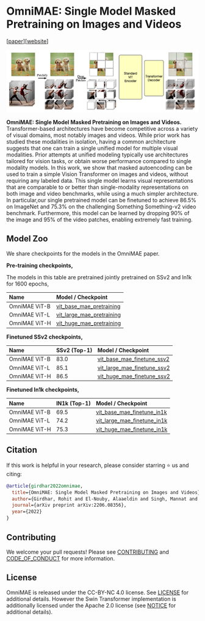 # OmniMAE: Single Model Masked Pretraining on Images and Videos

[[paper](TODO)][[website](TODO)]

<p align="center">
  <img width='1000' src="./../.github/omnimae_approach.png"/>  
</p>

**OmniMAE: Single Model Masked Pretraining on Images and Videos.** Transformer-based architectures have become competitive across a variety of visual domains, most notably images and videos. While prior work has studied these modalities in isolation, having a common architecture suggests that one can train a single unified model for multiple visual modalities. Prior attempts at unified modeling typically use architectures tailored for vision tasks, or obtain worse performance compared to single modality models. In this work, we show that masked autoencoding can be used to train a simple Vision Transformer on images and videos, without requiring any labeled data. This single model learns visual representations that are comparable to or better than single-modality representations on both image and video benchmarks, while using a much simpler architecture. In particular,our single pretrained model can be finetuned to achieve 86.5% on ImageNet and 75.3% on the challenging Something Something-v2 video benchmark. Furthermore, this model can be learned by dropping 90% of the image and 95% of the video patches, enabling extremely fast training.

## Model Zoo 

We share checkpoints for the models in the OmniMAE paper. 

**Pre-training checkpoints,**

The models in this table are pretrained jointly pretrained on SSv2 and In1k for 1600 epochs,

| Name           | Model / Checkpoint |
| :---           |:--- |
| OmniMAE ViT-B | [vit_base_mae_pretraining](https://dl.fbaipublicfiles.com/omnivore/omnimae_ckpts/vitb_pretrain.torch) |
| OmniMAE ViT-L | [vit_large_mae_pretraining](https://dl.fbaipublicfiles.com/omnivore/omnimae_ckpts/vitl_pretrain.torch) |
| OmniMAE ViT-H | [vit_huge_mae_pretraining](https://dl.fbaipublicfiles.com/omnivore/omnimae_ckpts/vith_pretrain.torch) |


**Finetuned SSv2 checkpoints,**

| Name          | SSv2 (Top-1) | Model / Checkpoint |
| :---          |    :----   |:--- |
| OmniMAE ViT-B | 83.0       | [vit_base_mae_finetune_ssv2](https://dl.fbaipublicfiles.com/omnivore/omnimae_ckpts/vitb_ssv2_ft.torch) |
| OmniMAE ViT-L | 85.1       | [vit_large_mae_finetune_ssv2](https://dl.fbaipublicfiles.com/omnivore/omnimae_ckpts/vitl_ssv2_ft.torch) |
| OmniMAE ViT-H | 86.5       | [vit_huge_mae_finetune_ssv2](https://dl.fbaipublicfiles.com/omnivore/omnimae_ckpts/vith_ssv2_ft.torch) |


**Finetuned In1k checkpoints,**

| Name          | IN1k (Top-1) | Model / Checkpoint |
| :---          |    :----   |:--- |
| OmniMAE ViT-B | 69.5      | [vit_base_mae_finetune_in1k](https://dl.fbaipublicfiles.com/omnivore/omnimae_ckpts/vitb_in1k_ft.torch) |
| OmniMAE ViT-L | 74.2       | [vit_large_mae_finetune_in1k](https://dl.fbaipublicfiles.com/omnivore/omnimae_ckpts/vitl_in1k_ft.torch) |
| OmniMAE ViT-H | 75.3       | [vit_huge_mae_finetune_in1k](https://dl.fbaipublicfiles.com/omnivore/omnimae_ckpts/vith_in1k_ft.torch) |

## Citation

If this work is helpful in your research, please consider starring :star: us and citing:  

```bibtex
@article{girdhar2022omnimae,
  title={OmniMAE: Single Model Masked Pretraining on Images and Videos},
  author={Girdhar, Rohit and El-Nouby, Alaaeldin and Singh, Mannat and Alwala, Kalyan Vasudev and Joulin, Armand and Misra, Ishan},
  journal={arXiv preprint arXiv:2206.08356},
  year={2022}
}
```

## Contributing
We welcome your pull requests! Please see [CONTRIBUTING](CONTRIBUTING.md) and [CODE_OF_CONDUCT](CODE_OF_CONDUCT.md) for more information.

## License
OmniMAE is released under the CC-BY-NC 4.0 license. See [LICENSE](LICENSE) for additional details. However the Swin Transformer implementation is additionally licensed under the Apache 2.0 license (see [NOTICE](NOTICE) for additional details).

